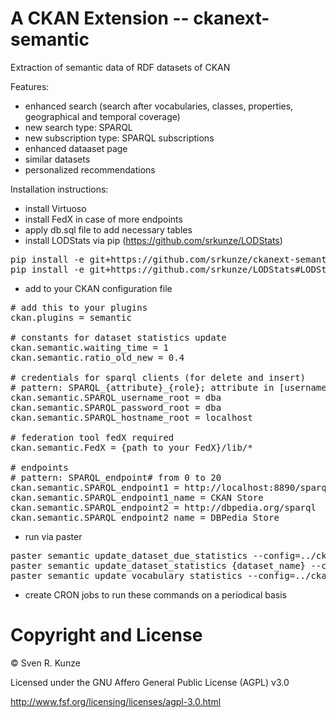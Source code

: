 A CKAN Extension -- ckanext-semantic
================
Extraction of semantic data of RDF datasets of CKAN

Features:
 - enhanced search (search after vocabularies, classes, properties, geographical and temporal coverage)
 - new search type: SPARQL
 - new subscription type: SPARQL subscriptions
 - enhanced dataaset page
 - similar datasets
 - personalized recommendations

Installation instructions:
 - install Virtuoso
 - install FedX in case of more endpoints
 - apply db.sql file to add necessary tables
 - install LODStats via pip (https://github.com/srkunze/LODStats)

<pre>
pip install -e git+https://github.com/srkunze/ckanext-semantic#egg=ckanext-semantic
pip install -e git+https://github.com/srkunze/LODStats#LODStats
</pre>

 - add to your CKAN configuration file

<pre>
# add this to your plugins
ckan.plugins = semantic

# constants for dataset statistics update
ckan.semantic.waiting_time = 1
ckan.semantic.ratio_old_new = 0.4

# credentials for sparql clients (for delete and insert)
# pattern: SPARQL_{attribute}_{role}; attribute in [username, password, hostname]; role in [root]
ckan.semantic.SPARQL_username_root = dba
ckan.semantic.SPARQL_password_root = dba
ckan.semantic.SPARQL_hostname_root = localhost

# federation tool fedX required
ckan.semantic.FedX = {path to your FedX}/lib/*

# endpoints
# pattern: SPARQL_endpoint# from 0 to 20
ckan.semantic.SPARQL_endpoint1 = http://localhost:8890/sparql
ckan.semantic.SPARQL_endpoint1_name = CKAN Store
ckan.semantic.SPARQL_endpoint2 = http://dbpedia.org/sparql
ckan.semantic.SPARQL_endpoint2_name = DBPedia Store
</pre>

 - run via paster

<pre>
paster semantic update_dataset_due_statistics --config=../ckan/development.ini
paster semantic update_dataset_statistics {dataset_name} --config=../ckan/development.ini
paster semantic update_vocabulary_statistics --config=../ckan/development.ini
</pre>
 - create CRON jobs to run these commands on a periodical basis


Copyright and License
===
© Sven R. Kunze

Licensed under the GNU Affero General Public License (AGPL) v3.0

http://www.fsf.org/licensing/licenses/agpl-3.0.html
